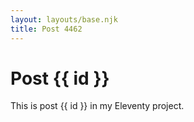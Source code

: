 ```yaml
---
layout: layouts/base.njk
title: Post 4462
---
```


# Post {{ id }}

This is post {{ id }} in my Eleventy project.
